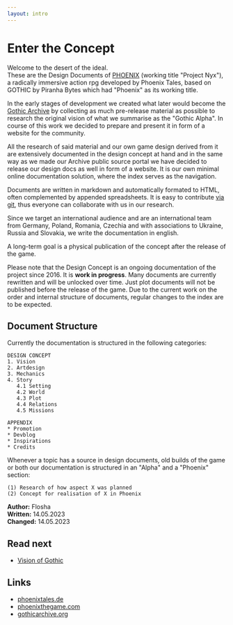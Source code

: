 ```yaml
---
layout: intro
---
```


# Enter the Concept

Welcome to the desert of the ideal.  
These are the Design Documents of [PHOENIX](https://phoenixthegame.com) (working title "Project Nyx"), a radically immersive action rpg developed by Phoenix Tales, based on GOTHIC by Piranha Bytes which had "Phoenix" as its working title.   

In the early stages of development we created what later would become the [Gothic Archive](https://gothicarchive.org) by collecting as much pre-release material as possible to research the original vision of what we summarise as the "Gothic Alpha". In course of this work we decided to prepare and present it in form of a website for the community.  

All the research of said material and our own game design derived from it are extensively documented in the design concept at hand and in the same way as we made our Archive public source portal we have decided to release our design docs as well in form of a website. It is our own minimal online documentation solution, where the index serves as the navigation.  

Documents are written in markdown and automatically formated to HTML, often complemented by appended spreadsheets. It is easy to contribute [via git](https://github.com/PhoenixTales/phoenix-docs), thus everyone can collaborate with us in our research.  

Since we target an international audience and are an international team from Germany, Poland, Romania, Czechia and with associations to Ukraine, Russia and Slovakia, we write the documentation in english.  

A long-term goal is a physical publication of the concept after the release of the game.

<p class="subtext blueinfo">Please note that the Design Concept is an ongoing documentation of the project since 2016. It is <strong class="demonic">work in progress</strong>. Many documents are currently rewritten and will be unlocked over time. Just plot documents will not be published before the release of the game. Due to the current work on the order and internal structure of documents, regular changes to the index are to be expected.</p>


## Document Structure

Currently the documentation is structured in the following categories:  

```
DESIGN CONCEPT 
1. Vision 
2. Artdesign
3. Mechanics
4. Story
   4.1 Setting
   4.2 World
   4.3 Plot
   4.4 Relations
   4.5 Missions

APPENDIX
* Promotion
* Devblog
* Inspirations
* Credits
```

Whenever a topic has a source in design documents, old builds of the game or both our documentation is structured in an "Alpha" and a "Phoenix" section:  

```
(1) Research of how aspect X was planned  
(2) Concept for realisation of X in Phoenix
```

**Author:** Flosha  
**Written:** 14.05.2023   
**Changed:** 14.05.2023  


## Read next 

* [Vision of Gothic](/vision/vision-of-gothic)


## Links

* [phoenixtales.de](https://phoenixtales.de)
* [phoenixthegame.com](https://phoenixthegame.com)
* [gothicarchive.org](https://gothicarchive.org)
